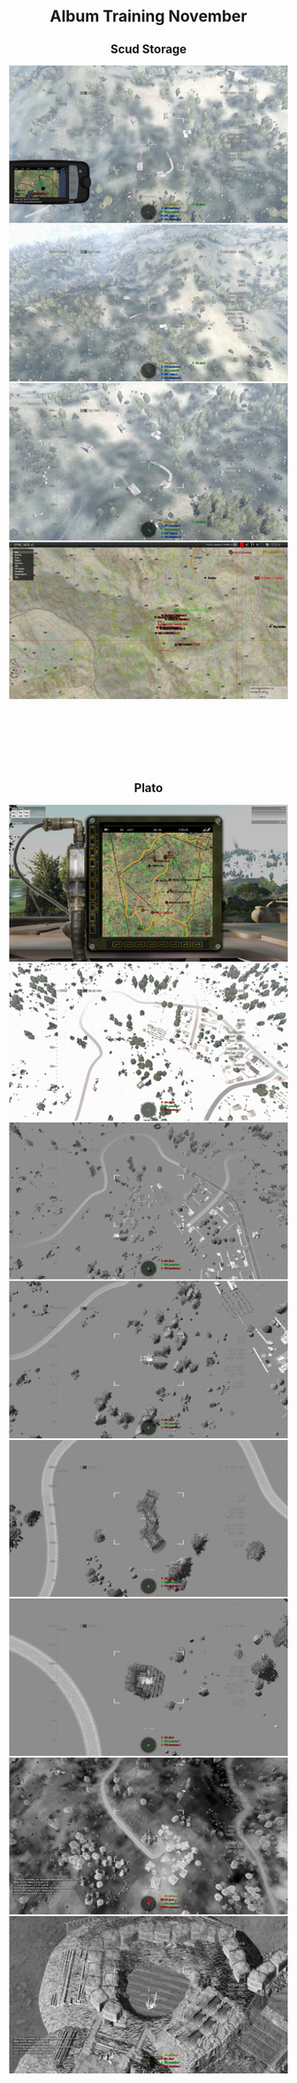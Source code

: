 <h1 align="center" style="border-bottom: none">
Album Training November
</h1>


<h2 align="center" style="border-bottom: none">
Scud Storage
</h2>


<img src="Scud Storage/20211107215532_1.jpg" />
<img src="Scud Storage/20211107215554_1.jpg" />
<img src="Scud Storage/20211107220232_1.jpg" />
<img src="Scud Storage/20211107222332_1.jpg" />

<BR><BR><BR><BR><BR><BR>

<h2 align="center" style="border-bottom: none">
Plato
</h2>

<img src="Plato/20211114215702_1.jpg" />
<img src="Plato/20211114215258_1.jpg" />
<img src="Plato/20211114215305_1.jpg" />
<img src="Plato/20211114215412_1.jpg" />
<img src="Plato/20211114215445_1.jpg" />
<img src="Plato/20211114215507_1.jpg" />
<img src="Plato/20211114211518_1.jpg" />
<img src="Plato/20211114211513_1.jpg" />
